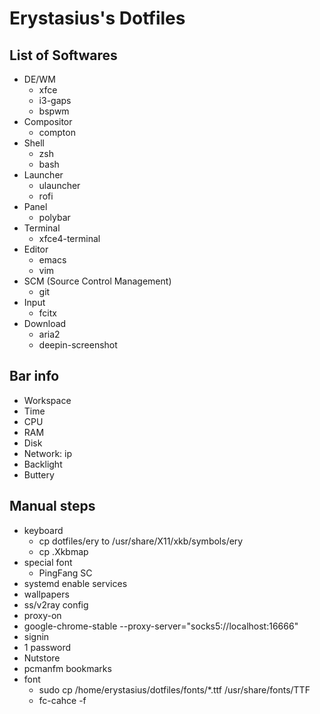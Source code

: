 # Erystasius's Dotfiles

## List of Softwares

- DE/WM
    - xfce
    - i3-gaps
    - bspwm
- Compositor
    - compton
- Shell
    - zsh
    - bash
- Launcher
    - ulauncher
    - rofi
- Panel
    - polybar 
- Terminal
    - xfce4-terminal
- Editor
    - emacs
    - vim
- SCM (Source Control Management)
    - git
- Input
    - fcitx
- Download
    - aria2
    - deepin-screenshot

## Bar info

- Workspace
- Time
- CPU
- RAM
- Disk
- Network: ip
- Backlight
- Buttery

## Manual steps

- keyboard
    - cp dotfiles/ery to /usr/share/X11/xkb/symbols/ery
    - cp .Xkbmap 
- special font
    - PingFang SC
- systemd enable services
- wallpapers
- ss/v2ray config
- proxy-on
- google-chrome-stable --proxy-server="socks5://localhost:16666"
- signin
- 1 password
- Nutstore
- pcmanfm bookmarks
- font
    - sudo cp /home/erystasius/dotfiles/fonts/*.ttf /usr/share/fonts/TTF
    - fc-cahce -f


